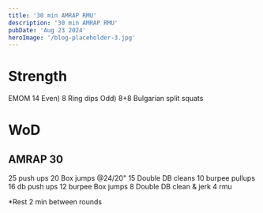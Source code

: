 ```yaml
---
title: '30 min AMRAP RMU'
description: '30 min AMRAP RMU'
pubDate: 'Aug 23 2024'
heroImage: '/blog-placeholder-3.jpg'
---
```

# Strength 
EMOM 14
Even) 8 Ring dips
Odd) 8+8 Bulgarian split squats
# WoD
## AMRAP 30 

25 push ups
20 Box jumps @24/20" 
15 Double DB cleans 
10 burpee pullups
16 db push ups
12 burpee Box jumps 
8 Double DB clean & jerk 
4 rmu

*Rest 2 min between rounds
